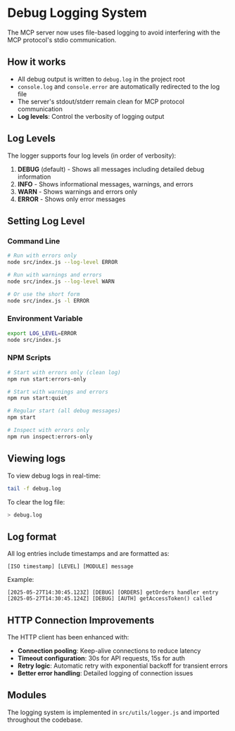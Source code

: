 # Debug Logging System

The MCP server now uses file-based logging to avoid interfering with the MCP protocol's stdio communication.

## How it works

- All debug output is written to `debug.log` in the project root
- `console.log` and `console.error` are automatically redirected to the log file
- The server's stdout/stderr remain clean for MCP protocol communication
- **Log levels**: Control the verbosity of logging output

## Log Levels

The logger supports four log levels (in order of verbosity):

1. **DEBUG** (default) - Shows all messages including detailed debug information
2. **INFO** - Shows informational messages, warnings, and errors
3. **WARN** - Shows warnings and errors only
4. **ERROR** - Shows only error messages

## Setting Log Level

### Command Line
```bash
# Run with errors only
node src/index.js --log-level ERROR

# Run with warnings and errors
node src/index.js --log-level WARN

# Or use the short form
node src/index.js -l ERROR
```

### Environment Variable
```bash
export LOG_LEVEL=ERROR
node src/index.js
```

### NPM Scripts
```bash
# Start with errors only (clean log)
npm run start:errors-only

# Start with warnings and errors
npm run start:quiet

# Regular start (all debug messages)
npm start

# Inspect with errors only
npm run inspect:errors-only
```

## Viewing logs

To view debug logs in real-time:

```bash
tail -f debug.log
```

To clear the log file:

```bash
> debug.log
```

## Log format

All log entries include timestamps and are formatted as:
```
[ISO timestamp] [LEVEL] [MODULE] message
```

Example:
```
[2025-05-27T14:30:45.123Z] [DEBUG] [ORDERS] getOrders handler entry
[2025-05-27T14:30:45.124Z] [DEBUG] [AUTH] getAccessToken() called
```

## HTTP Connection Improvements

The HTTP client has been enhanced with:

- **Connection pooling**: Keep-alive connections to reduce latency
- **Timeout configuration**: 30s for API requests, 15s for auth
- **Retry logic**: Automatic retry with exponential backoff for transient errors
- **Better error handling**: Detailed logging of connection issues

## Modules

The logging system is implemented in `src/utils/logger.js` and imported throughout the codebase.